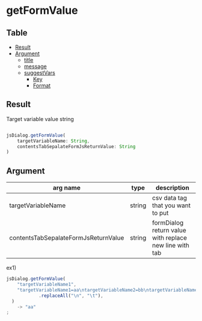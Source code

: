 # getFormValue

Table
-----------------
* [Result](#result)
* [Argument](#argument)
  * [title](#title)
  * [message](#message)
  * [suggestVars](#suggestVars)
    * [Key](#key)
    * [Format](#format)


## Result

Target variable value string


```js.js

jsDialog.getFormValue(
	targetVariableName: String,
	contentsTabSepalateFormJsReturnValue: String
)

```

## Argument

| arg name | type | description |
| -------- | -------- | -------- |
| targetVariableName | string | csv data tag that you want to put |
| contentsTabSepalateFormJsReturnValue | string | formDialog return value with replace new line with tab |


ex1) 

```js.js
jsDialog.getFormValue(
	"targetVariableName1",
	"targetVariableName1=aa\ntargetVariableName2=bb\ntargetVariableName3=cc"
            .replaceAll("\n", "\t"),
  )
	-> "aa"
;
```

